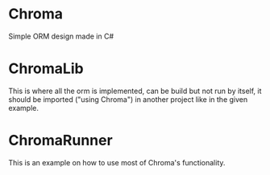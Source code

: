 # Chroma
Simple ORM design made in C#

# ChromaLib
This is where all the orm is implemented, can be build but not run by itself, it should be imported ("using Chroma") in another project like in the given example.

# ChromaRunner
This is an example on how to use most of Chroma's functionality.

